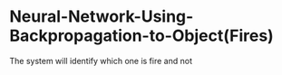 # Neural-Network-Using-Backpropagation-to-Object(Fires)
The system will identify which one is fire and not 
